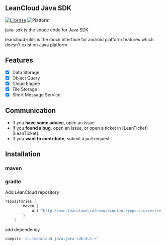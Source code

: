 ## LeanCloud Java SDK

[![License](https://img.shields.io/badge/License-Apache%202.0-blue.svg)](https://opensource.org/licenses/Apache-2.0)
![Platform](https://img.shields.io/badge/platform-java-3cbe00.svg)

java-sdk is the souce code for Java SDK

leancloud-utils is the mock interface for android platform features which doesn't exist on Java platform

## Features
  * [x] Data Storage
  * [x] Object Query
  * [x] Cloud Engine
  * [x] File Storage
  * [x] Short Message Service

## Communication
  * If you **have some advice**, open an issue.
  * If you **found a bug**, open an issue, or open a ticket in [LeanTicket][LeanTicket].
  * If you **want to contribute**, submit a pull request.


## Installation

### maven



### gradle

Add LeanCloud repository

``` gradle
repositories {
        maven {
            url "http://mvn.leancloud.cn/nexus/content/repositories/releases"
        }
    }
```


add dependency

``` gradle
compile 'cn.leancloud.java:java-sdk:0.1.+'

```
